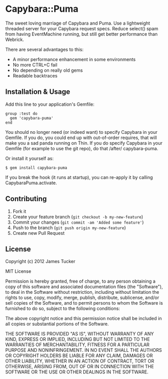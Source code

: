 # Capybara::Puma

The sweet loving marriage of Capybara and Puma. Use a lightweight threaded
server for your Capybara request specs. Reduce select() spam from having
EventMachine running, but still get better performance than Webrick.

There are several advantages to this:

 * A minor performance enhancement in some environments
 * No more CTRL+C fail
 * No depending on really old gems
 * Readable backtraces

## Installation & Usage

Add this line to your application's Gemfile:

    group :test do
      gem 'capybara-puma'
    end

You should no longer need (or indeed want) to specify Capybara in your Gemfile.
If you do, you could end up with out-of-order requires, that will make you a sad
panda running on Thin. If you do specify Capybara in your Gemfile (for example
to use the git repo), do that /after/ capybara-puma.

Or install it yourself as:

    $ gem install capybara-puma

If you break the hook (it runs at startup), you can re-apply it by calling
CapybaraPuma.activate.

## Contributing

1. Fork it
2. Create your feature branch (`git checkout -b my-new-feature`)
3. Commit your changes (`git commit -am 'Added some feature'`)
4. Push to the branch (`git push origin my-new-feature`)
5. Create new Pull Request

## License

Copyright (c) 2012 James Tucker

MIT License

Permission is hereby granted, free of charge, to any person obtaining
a copy of this software and associated documentation files (the
"Software"), to deal in the Software without restriction, including
without limitation the rights to use, copy, modify, merge, publish,
distribute, sublicense, and/or sell copies of the Software, and to
permit persons to whom the Software is furnished to do so, subject to
the following conditions:

The above copyright notice and this permission notice shall be
included in all copies or substantial portions of the Software.

THE SOFTWARE IS PROVIDED "AS IS", WITHOUT WARRANTY OF ANY KIND,
EXPRESS OR IMPLIED, INCLUDING BUT NOT LIMITED TO THE WARRANTIES OF
MERCHANTABILITY, FITNESS FOR A PARTICULAR PURPOSE AND
NONINFRINGEMENT. IN NO EVENT SHALL THE AUTHORS OR COPYRIGHT HOLDERS BE
LIABLE FOR ANY CLAIM, DAMAGES OR OTHER LIABILITY, WHETHER IN AN ACTION
OF CONTRACT, TORT OR OTHERWISE, ARISING FROM, OUT OF OR IN CONNECTION
WITH THE SOFTWARE OR THE USE OR OTHER DEALINGS IN THE SOFTWARE.
